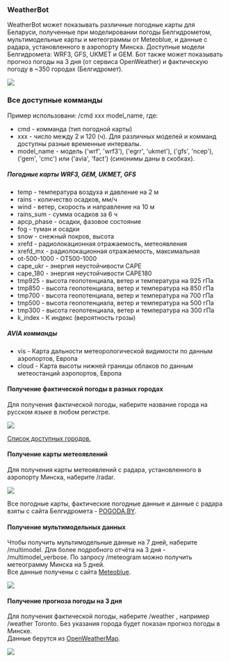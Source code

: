 ### WeatherBot
WeatherBot может показывать различные погодные карты для Беларуси, полученные при моделировании погоды Белгидрометом, 
мультимодельные карты и метеограммы от Meteoblue, и данные с радара, установленного в аэропорту Минска. 
Доступные модели Белгидромета: WRF3, GFS, UKMET и GEM. 
Бот также может показывать прогноз погоды на 3 дня (от сервиса OpenWeather) и фактическую погоду в ~350 городах (Белгидромет).

![](img/weather_bot.png)

### Все доступные комманды
Пример использовани: /cmd xxx model_name, где: 
- cmd - комманда (тип погодной карты)
- xxx - число между 2 и 120 (ч). Для различных моделей и комманд доступны разные временные интервалы.
- model_name - модель ('wrf', 'wrf3'), ('egrr', 'ukmet'), ('gfs', 'ncep'), ('gem', 'cmc') или ('avia', 'fact') (синонимы даны в скобках).
##### Погодные карты WRF3, GEM, UKMET, GFS
- temp - температура воздуха и давление на 2 м
- rains - количество осадков, мм/ч
- wind - ветер, скорость и направление на 10 м
- rains_sum - сумма осадков за 6 ч
- apcp_phase - осадки, фазовое состояние
- fog - туман и осадки
- snow - снежный покров, высота
- xrefd - радиолокационная отражаемость, метеоявления
- xrefd_mx - радиолокационная отражаемость, максимальная
- ot-500-1000 - OT500-1000
- cape_ukr - энергия неустойчивости CAPE
- cape_180 - энергия неустойчивости CAPE180
- tmp925 - высота геопотенциала, ветер и температура на 925 гПа
- tmp850 - высота геопотенциала, ветер и температура на 850 гПа
- tmp700 - высота геопотенциала, ветер и температура на 700 гПа
- tmp500 - высота геопотенциала, ветер и температура на 500 гПа
- tmp300 - высота геопотенциала, ветер и температура на 300 гПа
- k_index - К индекс (вероятность грозы)
##### AVIA комманды
- vis - Карта дальности метеорологической видимости по данным аэропортов, Европа
- cloud - Карта высоты нижней границы облаков по данным метеостанций аэропортов, Европа

#### Получение фактической погоды в разных городах
Для получения фактической погоды, наберите название города на русском языке в любом регистре.

![](img/current_weather.png)

[Список доступных городов.](https://www.pogoda.by/rss2/)

#### Получение карты метеоявлений
Для получения карты метеоявлений с радара, установленного в аэропорту Минска, наберите /radar.

![](img/radar.png)

Все погодные карты, фактические погодные данные и данные с радара взяты с сайта Белгидромета - [POGODA.BY](https://www.pogoda.by/).

#### Получение мультимодельных данных
Чтобы получить мультимодельные данные на 7 дней, наберите /multimodel. Для более подробного отчёта на 3 дня - /multimodel_verbose. По запросу /meteogram можно получить метеограмму Минска на 5 дней.  
Все данные получены с сайта [Meteoblue](https://www.meteoblue.com/).

![](img/multimodel.png)

#### Получение прогноза погоды на 3 дня
Для получения фактической погоды, наберите /weather <cityname>, например /weather Toronto. Без указания города будет показан прогноз погоды в Минске.  
Данные берутся из [OpenWeatherMap](https://openweathermap.org/).

![](img/forecast.png)
